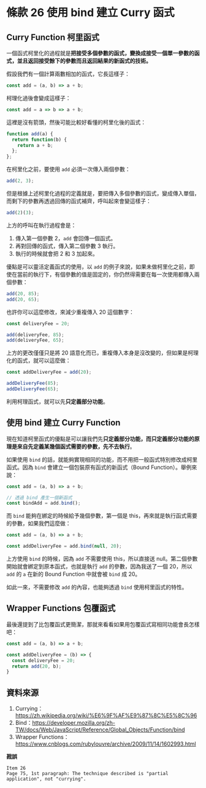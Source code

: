 # 條款 26 使用 bind 建立 Curry 函式

## Curry Function 柯里函式

一個函式柯里化的過程就是**把接受多個參數的函式，變換成接受一個單一參數的函式，並且返回接受餘下的參數而且返回結果的新函式的技術。**

假設我們有一個計算兩數相加的函式，它長這樣子：
```javascript
const add = (a, b) => a + b;
```

柯理化過後會變成這樣子：
```javascript
const add = a => b => a + b;
```

這裡是沒有箭頭，然後可能比較好看懂的柯里化後的函式：
```javascript
function add(a) {
  return function(b) {
    return a + b;
  };
};
```

在柯里化之前，要使用 `add` 必須一次傳入兩個參數：

```javascript
add(2, 3);
```

但是根據上述柯里化過程的定義就是，要把傳入多個參數的函式，變成傳入單個，而剩下的參數再透過回傳的函式補齊，呼叫起來會變這樣子：

```javascript
add(2)(3);
```

上方的呼叫在執行過程會是：
1. 傳入第一個參數 2，`add` 會回傳一個函式。
2. 再對回傳的函式，傳入第二個參數 3 執行。
3. 執行的時候就會把 2 和 3 加起來。

優點是可以靈活定義函式的使用，以 `add` 的例子來說，如果未做柯里化之前，即使在當前的執行下，有個參數的值是固定的，你仍然得需要在每一次使用都傳入兩個參數：

```javascript
add(20, 85);
add(20, 65);
```

也許你可以這麼修改，來減少重複傳入 20 這個數字：

```javascript
const deliveryFee = 20;

add(deliveryFee, 85);
add(deliveryFee, 65);
```

上方的更改僅僅只是將 20 語意化而已，重複傳入本身是沒改變的，但如果是柯理化的函式，就可以這麼做：

```javascript
const addDeliveryFee = add(20);

addDeliveryFee(85);
addDeliveryFee(65);
```

利用柯理函式，就可以先**只定義部分功能**。

## 使用 bind 建立 Curry Function

現在知道柯里函式的優點是可以讓我們先**只定義部分功能，而只定義部分功能的原理是來自先定義某幾個函式需要的參數，先不去執行**。

如果使用 `bind` 的話，就能夠實現相同的功能，而不用把一般函式特別修改成柯里函式。因為 `bind` 會建立一個包裝原有函式的新函式（Bound Function）。舉例來說：

```javascript
const add = (a, b) => a + b;

// 透過 bind 產生一個新函式
const bindAdd = add.bind();
```

而 `bind` 能夠在綁定的時候給予幾個參數，第一個是 this，再來就是執行函式需要的參數，如果我們這麼做：

```javascript
const add = (a, b) => a + b;

const addDeliveryFee = add.bind(null, 20);
```

上方使用 `bind` 的時候，因為 `add` 不需要使用 this，所以直接送 null。第二個參數開始就會綁定到原本函式，也就是執行 `add` 的參數，因為我送了一個 20，所以 `add` 的 `a` 在新的 Bound Function 中就會被 `bind` 成 20。

如此一來，不需要修改 `add` 的內容，也能夠透過 `bind` 使用柯里函式的特性。

## Wrapper Functions 包覆函式

最後還提到了比包覆函式更簡潔，那就來看看如果用包覆函式寫相同功能會長怎樣吧：

```javascript
const add = (a, b) => a + b;

const addDeliveryFee = (b) => {
  const deliveryFee = 20;
  return add(20, b);
}
```

## 資料來源

1. Currying：https://zh.wikipedia.org/wiki/%E6%9F%AF%E9%87%8C%E5%8C%96
2. Bind：https://developer.mozilla.org/zh-TW/docs/Web/JavaScript/Reference/Global_Objects/Function/bind
3. Wrapper Functions：https://www.cnblogs.com/rubylouvre/archive/2009/11/14/1602993.html


**戡誤**

    Item 26
    Page 75, 1st paragraph: The technique described is "partial application", not "currying".
